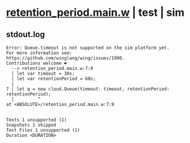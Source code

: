 # [retention_period.main.w](../../../../../../examples/tests/sdk_tests/queue/retention_period.main.w) | test | sim

## stdout.log
```log
Error: Queue.timeout is not supported on the sim platform yet.
For more information see: https://github.com/winglang/wing/issues/1980.
Contributions welcome ❤️
  --> retention_period.main.w:7:9
  | let var timeout = 30s;
  | let var retentionPeriod = 60s;
  | 
7 | let q = new cloud.Queue(timeout: timeout, retentionPeriod: retentionPeriod);
  |         ^
at <ABSOLUTE>/retention_period.main.w:7:9
 
 
Tests 1 unsupported (1)
Snapshots 1 skipped
Test Files 1 unsupported (1)
Duration <DURATION>
```

